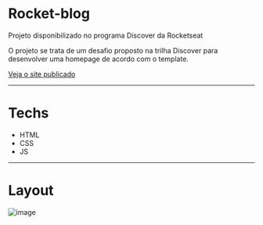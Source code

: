 # Rocket-blog
Projeto disponibilizado no programa Discover da Rocketseat

O projeto se trata de um desafio proposto na trilha Discover para desenvolver uma homepage de acordo com o template.


<a href="https://araujodai.github.io/Rocket-blog/" target="_blank">Veja o site publicado</a>



---

# **Techs**


- HTML
- CSS
- JS



---

# Layout


![image](https://user-images.githubusercontent.com/101216880/180834555-efd74289-cded-4f43-becf-12267525a661.png)
